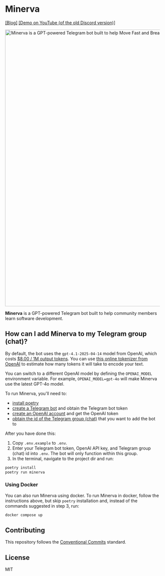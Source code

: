 # Minerva

[[Blog]](https://mikhalevi.ch/minerva-a-gpt-powered-discord-bot-built-to-help-students-learn-software-development/) [[Demo on YouTube (of the old Discord version)]](https://www.youtube.com/watch?v=H9WEqr7ZgYk)

<div align="center">
  <img alt="Minerva is a GPT-powered Telegram bot built to help Move Fast and Break Things community members learn software development." src="minerva-telegram-banner-1280x640.png" width="900px" />
</div>

**Minerva** is a GPT-powered Telegram bot built to help community members learn software development.

## How can I add Minerva to my Telegram group (chat)?

By default, the bot uses the `gpt-4.1-2025-04-14` model from OpenAI, which costs
[$8.00 / 1M output tokens](https://openai.com/pricing). You can use
[this online tokenizer from OpenAI](https://platform.openai.com/tokenizer) to
estimate how many tokens it will take to encode your text.

You can switch to a different OpenAI model by defining the `OPENAI_MODEL` environment variable.
For example, `OPENAI_MODEL=gpt-4o` will make Minerva use the latest GPT-4o model.

To run Minerva, you'll need to:
- [install poetry](https://python-poetry.org/docs/#installation)
- [create a Telegram bot](https://core.telegram.org/bots/tutorial#obtain-your-bot-token) and obtain the Telegram bot token
- [create an OpenAI account](https://platform.openai.com/) and get the OpenAI token
- [obtain the id of the Telegram group (chat)](https://stackoverflow.com/a/32572159/2027961) that you want to add the bot to

After you have done this:
1. Copy `.env.example` to `.env`.
2. Enter your Telegram bot token, OpenAI API key, and Telegram group (chat) id into `.env`. The bot will only function within this group.
3. In the terminal, navigate to the project dir and run:
```sh
poetry install
poetry run minerva
```

### Using Docker

You can also run Minerva using docker. To run Minerva in docker, follow the instructions above, but skip `poetry` installation and, instead of the commands suggested in step 3, run:
```sh
docker compose up
```

## Contributing

This repository follows the [Conventional Commits](https://www.conventionalcommits.org/en/v1.0.0/) standard.

## License

MIT
